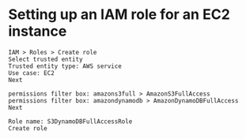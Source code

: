 # Setting up an IAM role for an EC2 instance

```text
IAM > Roles > Create role
Select trusted entity
Trusted entity type: AWS service
Use case: EC2
Next

permissions filter box: amazons3full > AmazonS3FullAccess
permissions filter box: amazondynamodb > AmazonDynamoDBFullAccess
Next

Role name: S3DynamoDBFullAccessRole
Create role
```